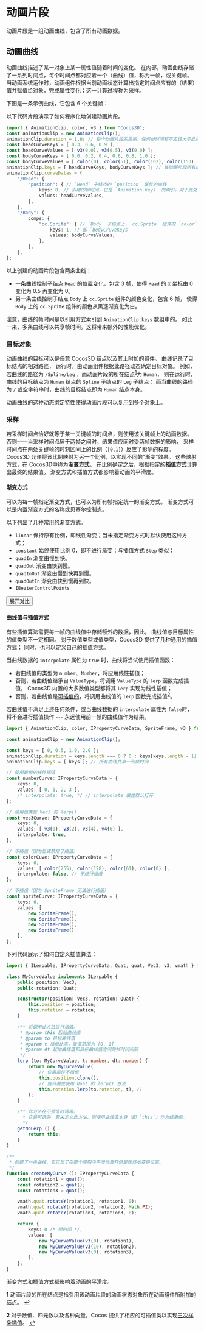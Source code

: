 
# 动画片段

动画片段是一组动画曲线，包含了所有动画数据。

## 动画曲线

动画曲线描述了某一对象上某一属性值随着时间的变化。
在内部，动画曲线存储了一系列时间点，每个时间点都对应着一个（曲线）值，称为一帧，或关键帧。
当动画系统运作时，动画组件根据当前动画状态计算出指定时间点应有的（结果）值并赋值给对象，完成属性变化；这一计算过程称为采样。

下图是一条示例曲线，它包含 6 个关键帧：

<canvas id="curve-example-canvas" width="400" height="300"></canvas>
<script src="./curve-example.js">
</script>
<script>
drawCurve(document.getElementById("curve-example-canvas"), 6, {xAxisText: "帧时间（秒）", yAxisText: "曲线值"});
</script>

以下代码片段演示了如何程序化地创建动画片段。
```ts
import { AnimationClip, color, v3 } from "Cocos3D";
const animationClip = new AnimationClip();
animationClip.duration = 1.0; // 整个动画片段的周期。任何帧时间都不应该大于此属性。
const headCurveKeys = [ 0.3, 0.6, 0.9 ];
const headCurveValues = [ v3(0.0), v3(0.5), v3(0.0) ];
const bodyCurveKeys = [ 0.0, 0.2, 0.4, 0.6, 0.8, 1.0 ]; 
const bodyCurveValues = [ color(0), color(51), color(102), color(153), color(204), color(255) ];
animationClip.keys = [ headCurveKeys, bodyCurveKeys ]; // 该动画片段所有曲线共享的帧时间
animationClip.curveDatas = {
    "/Head": {
        "position": { // `Head` 子结点的 `position` 属性的曲线
            keys: 0, // 引用的帧时间，它是 `Animation.keys` 的索引，对于此处来说，即引用 `headCurveKeys`
            values: headCurveValues,
        },
    },
    "/Body": {
        comps: {
            "cc.Sprite": { // `Body` 子结点上，`cc.Sprite` 组件的 `color` 属性的曲线
                keys: 1, // 即 `bodyCruveKeys`
                values: bodyCurveValues,
            },
        },
    },
};
```

以上创建的动画片段包含两条曲线：
- 一条曲线控制子结点 `Head` 的位置变化，包含 3 帧，使得 `Head` 的 x 坐标由 0 变化为 0.5 再变化为 0。
- 另一条曲线控制子结点 `Body` 上 `cc.Sprite` 组件的颜色变化，包含 6 帧，
使得 `Body` 上的 `cc.Sprite` 组件的颜色从黑逐渐变化为白。

注意，曲线的帧时间是以引用方式索引到 `AnimationClip.keys` 数组中的。
如此一来，多条曲线可以共享帧时间。这将带来额外的性能优化。

### 目标对象

动画曲线的目标可以是任意 Cocos3D 结点以及其上附加的组件。
曲线记录了目标结点的相对路径，
运行时，由动画组件根据此路径动态确定目标对象。
例如，若曲线的路径为 `/Spline/Leg` ，而动画片段的所在结点<sup id="a1">[1](#f1)</sup>为 `Human`，
则在运行时，曲线的目标结点为 `Human` 结点的 `Spline` 子结点的 `Leg` 子结点；
而当曲线的路径为 `/` 或空字符串时，曲线的目标结点即为 `Human` 结点本身。

动画曲线的这种动态绑定特性使得动画片段可以复用到多个对象上。

### 采样

若采样时间点恰好就等于某一关键帧的时间点，则使用该关键帧上的动画数据。
否则——当采样时间点居于两帧之间时，结果值应同时受两帧数据的影响，
采样时间点在两处关键帧的时刻区间上的比例（`[0,1]`）反应了影响的程度。
Cocos3D 允许将该比例映射为另一个比例，以实现不同的“渐变”效果。
这些映射方式，在 Cocos3D中称为**渐变方式**。
在比例确定之后，根据指定的**插值方式**计算出最终的结果值。
渐变方式和插值方式都影响着动画的平滑度。

#### 渐变方式

可以为每一帧指定渐变方式，也可以为所有帧指定统一的渐变方式。
渐变方式可以是内置渐变方式的名称或贝塞尔控制点。

以下列出了几种常用的渐变方式。
- `linear` 保持原有比例，即线性渐变；当未指定渐变方式时默认使用这种方式；
- `constant` 始终使用比例 0，即不进行渐变；与插值方式 `Step` 类似；
- `quadIn` 渐变由慢到快。
- `quadOut` 渐变由快到慢。
- `quadInOut` 渐变由慢到快再到慢。
- `quadOutIn` 渐变由快到慢再到快。
- `IBezierControlPoints`

<script src="./easing-method-example.js"> </script>
<button onclick="onEasingMethodExampleButtonClicked()">展开对比</button>
<div id="easing-method-example-panel"> </div>

#### 曲线值与插值方式

有些插值算法需要每一帧的曲线值中存储额外的数据，因此，
曲线值与目标属性的值类型不一定相同。
对于数值类型或值类型，Cocos3D 提供了几种通用的插值方式；
同时，也可以定义自己的插值方式。

当曲线数据的 `interpolate` 属性为 `true` 时，曲线将尝试使用插值函数：
- 若曲线值的类型为 `number`、`Number`，将应用线性插值；
- 否则，若曲线值继承自 `ValueType`，将调用 `ValueType` 的 `lerp` 函数完成插值，
Cocos3D 内置的大多数值类型都将其 `lerp` 实现为线性插值；
- 否则，若曲线值是[可插值的]()，将调用曲线值的 `lerp` 函数完成插值<sup id="a2">[2](#f2)</sup>。

若曲线值不满足上述任何条件，或当曲线数据的 `interpolate` 属性为 `false`时，
将不会进行插值操作 --- 永远使用前一帧的曲线值作为结果。

```ts
import { AnimationClip, color, IPropertyCurveData, SpriteFrame, v3 } from "Cocos3D";

const animationClip = new AnimationClip();

const keys = [ 0, 0.5, 1.0, 2.0 ];
animationClip.duration = keys.length === 0 ? 0 : keys[keys.length - 1];
animationClip.keys = [ keys ]; // 所有曲线共享一列帧时间

// 使用数值的线性插值
const numberCurve: IPropertyCurveData = {
    keys: 0,
    values: [ 0, 1, 2, 3 ],
    /* interpolate: true, */ // interpolate 属性默认打开
};

// 使用值类型 Vec3 的 lerp()
const vec3Curve: IPropertyCurveData = {
    keys: 0,
    values: [ v3(0), v3(2), v3(4), v4(6) ],
    interpolate: true,
};

// 不插值（因为显式禁用了插值）
const colorCuve: IPropertyCurveData = {
    keys: 0,
    values: [ color(255), color(128), color(61), color(0) ],
    interpolate: false, // 不进行插值
};

// 不插值（因为 SpriteFrame 无法进行插值）
const spriteCurve: IPropertyCurveData = {
    keys: 0,
    values: [
        new SpriteFrame(),
        new SpriteFrame(),
        new SpriteFrame(),
        new SpriteFrame()
    ],
};
```

下列代码展示了如何自定义插值算法：

```ts
import { ILerpable, IPropertyCurveData, Quat, quat, Vec3, v3, vmath } from "Cocos3D";

class MyCurveValue implements ILerpable {
    public position: Vec3;
    public rotation: Quat;

    constructor(position: Vec3, rotation: Quat) {
        this.position = position;
        this.rotation = rotation;
    }

    /** 将调用此方法进行插值。
     * @param this 起始曲线值
     * @param to 目标曲线值
     * @param t 插值比率，取值范围为 [0, 1]
     * @param dt 起始曲线值和目标曲线值之间的帧时间间隔
     */
    lerp (to: MyCurveValue, t: number, dt: number) {
        return new MyCurveValue(
            // 位置属性不插值
            this.position.clone(),
            // 旋转属性使用 Quat 的 lerp() 方法
            this.rotation.lerp(to.rotation, t), // 
        );
    }

    /** 此方法在不插值时调用。
      * 它是可选的，若未定义此方法，则使用曲线值本身（即 `this`）作为结果值。
      */
    getNoLerp () {
        return this;
    }
}

/**
 * 创建了一条曲线，它实现了在整个周期内平滑地旋转但是骤然地变换位置。
 */
function createMyCurve (): IPropertyCurveData {
    const rotation1 = quat();
    const rotation2 = quat();
    const rotation3 = quat();

    vmath.quat.rotateY(rotation1, rotation1, 0);
    vmath.quat.rotateY(rotation2, rotation2, Math.PI);
    vmath.quat.rotateY(rotation3, rotation3, 0);

    return {
        keys: 0 /* 帧时间 */,
        values: [
            new MyCurveValue(v3(0), rotation1),
            new MyCurveValue(v3(10), rotation2),
            new MyCurveValue(v3(0), rotation3),
        ],
    };
}
```

渐变方式和插值方式都影响着动画的平滑度。

<b id="f1">1</b> 动画片段的所在结点是指引用该动画片段的动画状态对象所在动画组件所附加的结点。 [↩](#a1)

<b id="f2">2</b> 对于数值、四元数以及各种向量，Cocos 提供了相应的可插值类以实现[三次样条插值](https://en.wikipedia.org/wiki/Spline_interpolation)。 [↩](#a2)